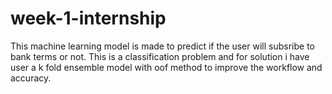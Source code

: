 # week-1-internship
This machine learning model is made to predict if the user will subsribe to bank terms or not. This is a classification problem and for solution i have user a k fold ensemble model with oof method to improve the workflow and accuracy.

